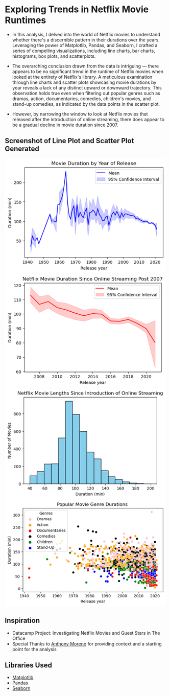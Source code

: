 # Exploring Trends in Netflix Movie Runtimes
* In this analysis, I delved into the world of Netflix movies to understand whether there's a discernible pattern in their durations over the years. Leveraging the power of Matplotlib, Pandas, and Seaborn, I crafted a series of compelling visualizations, including line charts, bar charts, histograms, box plots, and scatterplots.

* The overarching conclusion drawn from the data is intriguing — there appears to be no significant trend in the runtime of Netflix movies when looked at the entirety of Netflix's library. A meticulous examination through line charts and scatter plots showcasing movie durations by year reveals a lack of any distinct upward or downward trajectory. This observation holds true even when filtering out popular genres such as dramas, action, documentaries, comedies, children's movies, and stand-up comedies, as indicated by the data points in the scatter plot.

* However, by narrowing the window to look at Netflix movies that released after the introduction of online streaming, there does appear to be a gradual decline in movie duration since 2007. 

## Screenshot of Line Plot and Scatter Plot Generated
![](/images/Netflix_fig2.png)
![](/images/Netflix_fig3.png)
![](/images/Netflix_fig4.png)
![](/images/Netflix_fig5.png)

## Inspiration
* Datacamp Project: Investigating Netflix Movies and Guest Stars in The Office
* Special Thanks to [Anthony Moreno](https://deepnote.com/@anthonymanotoa/Investigating-Netflix-Movies-and-Guest-Stars-in-The-Office-ba105040-ad15-4e67-bede-e9512920fa38) for providing context and a starting point for the analysis

## Libraries Used
* [Matplotlib](https://matplotlib.org/stable/tutorials/index)
* [Pandas](https://pandas.pydata.org/)
* [Seaborn](https://seaborn.pydata.org/)
